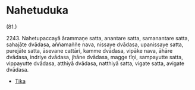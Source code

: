 

# Nahetuduka





(81.)

2243\. Nahetupaccayā ārammaṇe satta, anantare satta, samanantare satta, sahajāte dvādasa, aññamaññe nava, nissaye dvādasa, upanissaye satta, purejāte satta, āsevane cattāri, kamme dvādasa, vipāke nava, āhāre dvādasa, indriye dvādasa, jhāne dvādasa, magge tīṇi, sampayutte satta, vippayutte dvādasa, atthiyā dvādasa, natthiyā satta, vigate satta, avigate dvādasa.

* [Tika](Nahetuduka/Tika.md)



